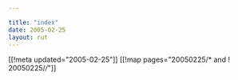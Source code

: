 ```yaml
---

title: "index"
date: 2005-02-25
layout: rut
---
```


[[!meta updated="2005-02-25"]]
[[!map pages="20050225/* and ! 20050225/*/*"]]
